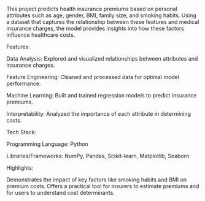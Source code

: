 This project predicts health insurance premiums based on personal attributes such as age, gender, BMI, family size, and smoking habits. Using a dataset that captures the relationship between these features and medical insurance charges, the model provides insights into how these factors influence healthcare costs.

Features:

Data Analysis: Explored and visualized relationships between attributes and insurance charges.

Feature Engineering: Cleaned and processed data for optimal model performance.

Machine Learning: Built and trained regression models to predict insurance premiums.

Interpretability: Analyzed the importance of each attribute in determining costs.

Tech Stack:

Programming Language: Python

Libraries/Frameworks: NumPy, Pandas, Scikit-learn, Matplotlib, Seaborn

Highlights:

Demonstrates the impact of key factors like smoking habits and BMI on premium costs. Offers a practical tool for insurers to estimate premiums and for users to understand cost determinants.
